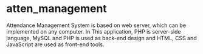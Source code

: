 # atten_management
Attendance Management System is based on web server, which can be implemented on any computer. In This application, PHP is server-side language, MySQL and PHP is used as back-end design and HTML, CSS and JavaScript are used as front-end tools.
